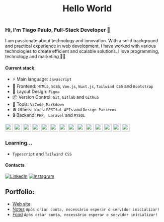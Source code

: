 <div id="user-content-toc">
  <ul align="center">
    <summary><h1 style="display: inline-block">Hello World</h1></summary>
</div>
    
### Hi, I'm Tiago Paulo, Full-Stack Developer 👋

I am passionate about technology and innovation. With a solid background and practical experience in web development, I have worked with various technologies to create efficient and scalable solutions.
I love programming, technology and marketing 👨‍💻

#### Current stack
- ⚡️ Main language: `Javascript`
- 🎉 Frontend: `HTML5`, `SCSS`, `Vue.js`, `Nuxt.js`, `Tailwind CSS` and `Bootstrap`
- 🎨 Layout Design: `Figma`
- 📦️ Version Control: `Git`, `Gitlab` and `Github`
- 🔨 Tools: `VsCode`, `Markdown`
- ⚙ Others Tools: `RESTful APIs` and `Design Patterns`
- 🔒 Backend: `PHP`, ` Laravel` and `MYSQL`

<div>
  <img style="height: 25px" src="https://cdn.jsdelivr.net/gh/devicons/devicon@latest/icons/html5/html5-original.svg" />
  <img style="height: 25px" src="https://cdn.jsdelivr.net/gh/devicons/devicon@latest/icons/css3/css3-original.svg" />
  <img style="height: 25px" src="https://cdn.jsdelivr.net/gh/devicons/devicon@latest/icons/sass/sass-original.svg" />    
  <img style="height: 25px" src="https://cdn.jsdelivr.net/gh/devicons/devicon@latest/icons/javascript/javascript-original.svg" />
  <img style="height: 25px" src="https://cdn.jsdelivr.net/gh/devicons/devicon@latest/icons/vuejs/vuejs-original.svg" />
  <img style="height: 25px" src="https://cdn.jsdelivr.net/gh/devicons/devicon@latest/icons/nuxtjs/nuxtjs-original.svg" />
  <img style="height: 25px" src="https://cdn.jsdelivr.net/gh/devicons/devicon@latest/icons/php/php-original.svg" />
  <img style="height: 25px" src="https://cdn.jsdelivr.net/gh/devicons/devicon@latest/icons/laravel/laravel-original.svg" />
  <img style="height: 25px" src="https://cdn.jsdelivr.net/gh/devicons/devicon@latest/icons/mysql/mysql-original.svg" />
  <img style="height: 25px" src="https://cdn.jsdelivr.net/gh/devicons/devicon@latest/icons/bootstrap/bootstrap-original.svg" />
  <img style="height: 25px" src="https://cdn.jsdelivr.net/gh/devicons/devicon@latest/icons/figma/figma-original.svg" />
  <img style="height: 25px" src="https://cdn.jsdelivr.net/gh/devicons/devicon@latest/icons/git/git-original.svg" />
  <img style="height: 25px" src="https://cdn.jsdelivr.net/gh/devicons/devicon@latest/icons/postman/postman-original.svg" />
  <img style="height: 25px" src="https://cdn.jsdelivr.net/gh/devicons/devicon@latest/icons/insomnia/insomnia-original.svg" />
</div>

### Learning...
- `Typescript` and `Tailwind CSS`

#### Contacts

[![LinkedIn](https://img.shields.io/badge/LinkedIn-0077B5?style=for-the-badge&logo=linkedin&logoColor=white)](https://www.linkedin.com/in/tiago-paulo-nascimento/)
[![Instagram](https://img.shields.io/badge/Instagram-E4405F?style=for-the-badge&logo=instagram&logoColor=white)](https://www.instagram.com/tiaggo_p/)

## Portfolio:
- [Web site](https://transportadoraalmeida.com.br/)
- [Notes](https://rocketnotesproject.netlify.app/) `Após criar conta, necessário esperar o servidor inicializar!`
- [Food](https://foodexplorerproject.netlify.app/) `Após criar conta, necessário esperar o servidor inicializar!`

